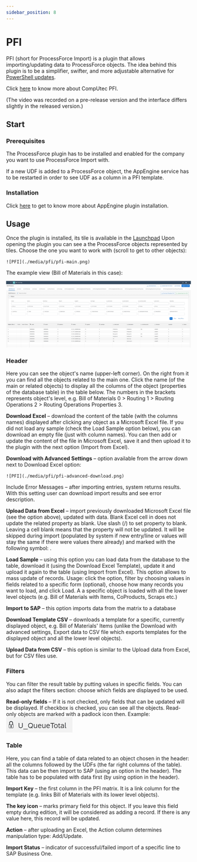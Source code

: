 ```yaml
---
sidebar_position: 8
---
```


# PFI

PFI (short for ProcessForce Import) is a plugin that allows importing/updating data to ProcessForce objects. The idea behind this plugin is to be a simplifier, swifter, and more adjustable alternative for [PowerShell updates](/docs/processforce/developer-guide/data-import/overview/).

Click [here](https://www.youtube.com/watch?v=MSreLSZC8DU) to know more about CompUtec PFI.

(The video was recorded on a pre-release version and the interface differs slightly in the released version.)

## Start

### Prerequisites

The ProcessForce plugin has to be installed and enabled for the company you want to use ProcessForce Import with.

If a new UDF is added to a ProcessForce object, the AppEngine service has to be restarted in order to see UDF as a column in a PFI template.

### Installation

Click [here](/docs/appengine/administrators-guide/configuration-and-administration/overview#plugins) to get to know more about AppEngine plugin installation.

## Usage

Once the plugin is installed, its tile is available in the [Launchpad](/docs/appengine/appengine-users-guide/launchpad/) Upon opening the plugin you can see a the ProcessForce objects represented by tiles. Choose the one you want to work with (scroll to get to other objects):

    ![PFI](./media/pfi/pfi-main.png)

The example view (Bill of Materials in this case):

![PFI](./media/pfi/pfi-bill-of-materials.png)

### Header

Here you can see the object's name (upper-left corner). On the right from it you can find all the objects related to the main one. Click the name (of the main or related objects) to display all the columns of the object (properties of the database table) in the table below. The numbers in the brackets represents object's level, e.g. Bill of Materials 0 > Routing 1 > Routing Operations 2 > Routing Operations Properties 3.

**Download Excel** – download the content of the table (with the columns names) displayed after clicking any object as a Microsoft Excel file. If you did not load any sample (check the Load Sample option below), you can download an empty file (just with column names). You can then add or update the content of the file in Microsoft Excel, save it and then upload it to the plugin with the next option (Import from Excel).

**Download with Advanced Settings** – option available from the arrow down next to Download Excel option:

    ![PFI](./media/pfi/pfi-advanced-download.png)

Include Error Messages – after importing entries, system returns results. With this setting user can download import results and see error description.

**Upload Data from Excel** – import previously downloaded Microsoft Excel file (see the option above), updated with data. Blank Excel cell in does not update the related property as blank. Use slash (/) to set property to blank. Leaving a cell blank means that the property will not be updated. It will be skipped during import (populated by system if new entry/line or values will stay the same if there were values there already) and marked with the following symbol:  .

**Load Sample** – using this option you can load data from the database to the table, download it (using the Download Excel Template), update it and upload it again to the table (using Import from Excel). This option allows to mass update of records. Usage: click the option, filter by choosing values in fields related to a specific form (optional), choose how many records you want to load, and click Load. A a specific object is loaded with all the lower level objects (e.g. Bill of Materials with Items, CoProducts, Scraps etc.)

**Import to SAP** – this option imports data from the matrix to a database

**Download Template CSV** – downloads a template for a specific, currently displayed object, e.g. Bill of Materials' Items (unlike the Download with advanced settings, Export data to CSV file which exports templates for the displayed object and all the lower level objects).

**Upload Data from CSV** – this option is similar to the Upload data from Excel, but for CSV files use.

### Filters

You can filter the result table by putting values in specific fields. You can also adapt the filters section: choose which fields are displayed to be used.

**Read-only fields** – If it is not checked, only fields that can be updated will be displayed. If checkbox is checked, you can see all the objects. Read-only objects are marked with a padlock icon then. Example: ![PFI](./media/pfi/pfi-padlock.png)

### Table

Here, you can find a table of data related to an object chosen in the header: all the columns followed by the UDFs (the far right columns of the table). This data can be then import to SAP (using an option in the header). The table has to be populated with data first (by using option in the header).

**Import Key** – the first column in the PFI matrix. It is a link column for the template (e.g. links Bill of Materials with its lower level objects).

**The key icon** – marks primary field for this object. If you leave this field empty during edition, it will be considered as adding a record. If there is any value here, this record will be updated.

**Action** – after uploading an Excel, the Action column determines manipulation type: Add/Update.

**Import Status** – indicator of successful/failed import of a specific line to SAP Business One.
